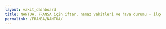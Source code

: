 ```yaml
---
layout: vakit_dashboard
title: NANTUA, FRANSA için iftar, namaz vakitleri ve hava durumu - ilçe/eyalet seç
permalink: /FRANSA/NANTUA/
---
```


<script type="text/javascript">
  var GLOBAL_COUNTRY = 'FRANSA';
  var GLOBAL_CITY = 'NANTUA';
  var GLOBAL_STATE = '';
  var lat = 72;
  var lon = 21;
</script>
